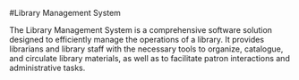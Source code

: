 #Library Management System


The Library Management System is a comprehensive software solution designed to efficiently manage the operations of a library. It provides librarians and library staff with the necessary tools to organize, catalogue, and circulate library materials, as well as to facilitate patron interactions and administrative tasks.
